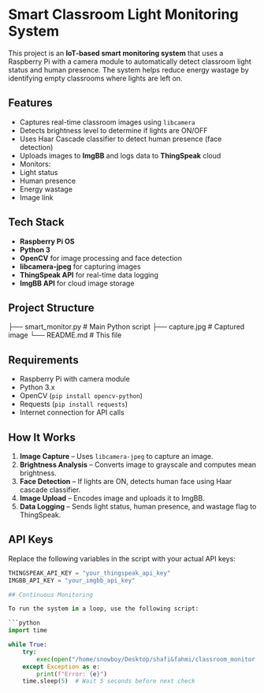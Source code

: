 # Smart Classroom Light Monitoring System

This project is an **IoT-based smart monitoring system** that uses a Raspberry Pi with a camera module to automatically detect classroom light status and human presence. The system helps reduce energy wastage by identifying empty classrooms where lights are left on.

##  Features

-  Captures real-time classroom images using `libcamera`
-  Detects brightness level to determine if lights are ON/OFF
-  Uses Haar Cascade classifier to detect human presence (face detection)
-  Uploads images to **ImgBB** and logs data to **ThingSpeak** cloud
-  Monitors:
  - Light status
  - Human presence
  - Energy wastage
  - Image link

## Tech Stack

- **Raspberry Pi OS**
- **Python 3**
- **OpenCV** for image processing and face detection
- **libcamera-jpeg** for capturing images
- **ThingSpeak API** for real-time data logging
- **ImgBB API** for cloud image storage

## Project Structure

├── smart_monitor.py # Main Python script
├── capture.jpg # Captured image
└── README.md # This file


## Requirements

- Raspberry Pi with camera module
- Python 3.x
- OpenCV (`pip install opencv-python`)
- Requests (`pip install requests`)
- Internet connection for API calls

## How It Works

1. **Image Capture** – Uses `libcamera-jpeg` to capture an image.
2. **Brightness Analysis** – Converts image to grayscale and computes mean brightness.
3. **Face Detection** – If lights are ON, detects human face using Haar cascade classifier.
4. **Image Upload** – Encodes image and uploads it to ImgBB.
5. **Data Logging** – Sends light status, human presence, and wastage flag to ThingSpeak.

## API Keys

Replace the following variables in the script with your actual API keys:

```python
THINGSPEAK_API_KEY = "your_thingspeak_api_key"
IMGBB_API_KEY = "your_imgbb_api_key"

## Continuous Monitoring

To run the system in a loop, use the following script:

```python
import time

while True:
    try:
        exec(open("/home/snowboy/Desktop/shafi&fahmi/classroom_monitor.py").read())
    except Exception as e:
        print(f"Error: {e}")
    time.sleep(5)  # Wait 5 seconds before next check
